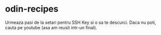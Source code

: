 # odin-recipes
Urmeaza pasi de la setari pentru SSH Key si o sa te descurci. Daca nu poti, cauta pe youtube (asa am reusit intr-un final).
